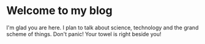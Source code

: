 # Welcome to my blog

I'm glad you are here. I plan to talk about science, technology and the grand scheme of things. Don't panic! Your towel is right beside you!

